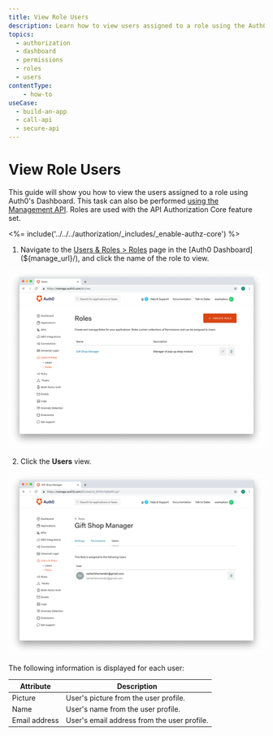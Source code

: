 ```yaml
---
title: View Role Users
description: Learn how to view users assigned to a role using the Auth0 Management Dashboard. For use with Auth0's API Authorization Core feature set.
topics:
  - authorization
  - dashboard
  - permissions
  - roles
  - users
contentType: 
    - how-to
useCase:
  - build-an-app
  - call-api
  - secure-api
---
```

# View Role Users

This guide will show you how to view the users assigned to a role using Auth0's Dashboard. This task can also be performed [using the Management API](/api/management/guides/roles/view-role-users). Roles are used with the API Authorization Core feature set.

<%= include('../../../authorization/_includes/_enable-authz-core') %>

1. Navigate to the [Users & Roles > Roles](${manage_url}/#/roles) page in the [Auth0 Dashboard](${manage_url}/), and click the name of the role to view.

![Select Role](/media/articles/authorization/role-list.png)

2. Click the **Users** view.

![View Users](/media/articles/authorization/role-def-users.png)

The following information is displayed for each user:

| **Attribute** | **Description** |
|---------------|-----------------|
| Picture | User's picture from the user profile. |
| Name | User's name from the user profile. |
| Email address | User's email address from the user profile. |